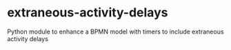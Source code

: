 # extraneous-activity-delays
Python module to enhance a BPMN model with timers to include extraneous activity delays
